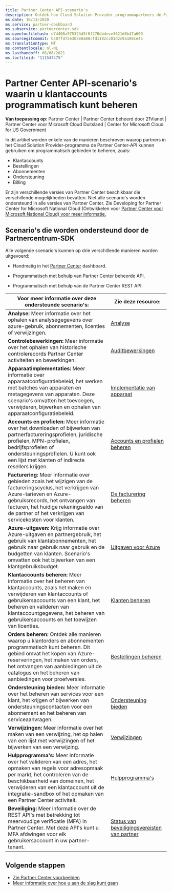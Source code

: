 ```yaml
---
title: Partner Center API-scenario's
description: Ontdek hoe Cloud Solution Provider programmapartners de Partner Center-API kunnen gebruiken voor het programmatisch beheren van klantaccounts, orders, ondersteuning en facturering.
ms.date: 10/13/2020
ms.service: partner-dashboard
ms.subservice: partnercenter-sdk
ms.openlocfilehash: d74400a975323d5f0f276dbdece3621d8b47a609
ms.sourcegitcommit: b307fd75e305e0a88cfd1182cc01d2c9a108ce45
ms.translationtype: MT
ms.contentlocale: nl-NL
ms.lasthandoff: 06/06/2021
ms.locfileid: "111547475"
---
```

# <a name="partner-center-api-scenarios-that-let-you-programmatically-manage-customer-accounts"></a>Partner Center API-scenario's waarin u klantaccounts programmatisch kunt beheren

**Van toepassing op**: Partner Center | Partner Center beheerd door 21Vianet | Partner Center voor Microsoft Cloud Duitsland | Center for Microsoft Cloud for US Government

In dit artikel worden enkele van de manieren beschreven waarop partners in het Cloud Solution Provider-programma de Partner Center-API kunnen gebruiken om programmatisch gebieden te beheren, zoals:

- Klantaccounts
- Bestellingen
- Abonnementen
- Ondersteuning
- Billing

Er zijn verschillende versies van Partner Center beschikbaar die verschillende mogelijkheden bevatten. Niet alle scenario's worden ondersteund in alle versies van Partner Center. Zie Developing for Partner Center for Microsoft National Cloud (Ontwikkelen voor [Partner Center voor Microsoft National Cloud) voor meer informatie.](developing-for-partner-center-for-microsoft-national-cloud.md)

## <a name="scenarios-supported-by-the-partner-center-sdk"></a>Scenario's die worden ondersteund door de Partnercentrum-SDK

Alle volgende scenario's kunnen op drie verschillende manieren worden uitgevoerd:

- Handmatig in het [Partner Center](https://partner.microsoft.com/dashboard) dashboard.

- Programmatisch met behulp van Partner Center beheerde API.

- Programmatisch met behulp van de Partner Center REST API.

| Voor meer informatie over deze ondersteunde scenario's:  | Zie deze resource:     |
|----------------------------------|--------------------------|
| **Analyse:** Meer informatie over het ophalen van analysegegevens over azure-gebruik, abonnementen, licenties of verwijzingen.         | [Analyse](usage-analytics.md)  |
| **Controlebewerkingen:** Meer informatie over het ophalen van historische controlerecords Partner Center activiteiten en bewerkingen. | [Auditbewerkingen](audit.md)                     |
| **Apparaatimplementaties:** Meer informatie over apparaatconfiguratiebeleid, het werken met batches van apparaten en metagegevens van apparaten. Deze scenario's omvatten het toevoegen, verwijderen, bijwerken en ophalen van apparaatconfiguratiebeleid.    | [Implementatie van apparaat](device-deployment.md)  |
| **Accounts en profielen:** Meer informatie over het downloaden of bijwerken van partnerfactureringsprofielen, juridische profielen, MPN-profielen, bedrijfsprofielen of ondersteuningsprofielen. U kunt ook een lijst met klanten of indirecte resellers krijgen. | [Accounts en profielen beheren](manage-profiles-and-information.md)                                                                        |
| **Facturering:** Meer informatie over gebieden zoals het wijzigen van de factureringscyclus, het verkrijgen van Azure-tarieven en Azure-gebruiksrecords, het ontvangen van facturen, het huidige rekeningsaldo van de partner of het verkrijgen van servicekosten voor klanten.  | [De facturering beheren](manage-billing.md)   |
| **Azure-uitgaven:** Krijg informatie over Azure-uitgaven en partnergebruik, het gebruik van klantabonnementen, het gebruik naar gebruik naar gebruik en de budgetten van klanten. Scenario's omvatten ook het bijwerken van een klantgebruiksbudget. | [Uitgaven voor Azure](azure-spending.md)  |
| **Klantaccounts beheren:** Meer informatie over het beheren van klantaccounts, zoals het maken en verwijderen van klantaccounts of gebruikersaccounts van een klant, het beheren en valideren van klantaccountgegevens, het beheren van gebruikersaccounts en het toewijzen van licenties.  | [Klanten beheren](manage-customers.md)  |
| **Orders beheren:** Ontdek alle manieren waarop u klantorders en abonnementen programmatisch kunt beheren. Dit gebied omvat het kopen van Azure-reserveringen, het maken van orders, het ontvangen van aanbiedingen uit de catalogus en het beheren van aanbiedingen voor proefversies.   | [Bestellingen beheren](manage-orders.md)  |
| **Ondersteuning bieden:** Meer informatie over het beheren van services voor een klant, het krijgen of bijwerken van ondersteuningscontacten voor een abonnement en het beheren van serviceaanvragen.  | [Ondersteuning bieden](provide-support.md)   |
| **Verwijzingen:** Meer informatie over het maken van een verwijzing, het op halen van een lijst met verwijzingen of het bijwerken van een verwijzing.  | [Verwijzingen](/partner/develop/referrals)  |
| **Hulpprogramma's:** Meer informatie over het valideren van een adres, het opmaken van regels voor adresopmaak per markt, het controleren van de beschikbaarheid van domeinen, het verwijderen van een klantaccount uit de integratie-sandbox of het opmaken van een Partner Center activiteit. | [Hulpprogramma's](utilities.md)  |
| **Beveiliging:** Meer informatie over de REST API's met betrekking tot meervoudige verificatie (MFA) in Partner Center. Met deze API's kunt u MFA afdwingen voor elk gebruikersaccount in uw partner-tenant.  | [Status van beveiligingsvereisten van partner](partner-security-requirements.md)  |

## <a name="next-steps"></a>Volgende stappen

- [Zie Partner Center voorbeelden](partner-center-samples.md)
- [Meer informatie over hoe u aan de slag kunt gaan](get-started.md)